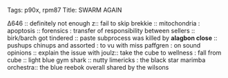 Tags: p90x, rpm87
Title: SWARM AGAIN
  
∆646 :: definitely not enough z:: fail to skip brekkie :: mitochondria : apoptosis :: forensics : transfer of responsibility between sellers :: birk/barch got tindered :: paste subprocess was killed by **alagbon close** :: pushups chinups and assorted : to vu with miss paffgren : on sound opinions :: explain the issue with joulz:: take the cube to wellness : fall from cube :: light blue gym shark :: nutty limericks : the black star marimba orchestra:: the blue reebok overall shared by the wilsons
